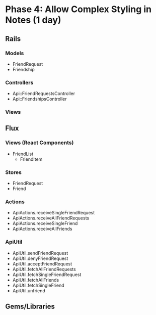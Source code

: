 # Phase 4: Allow Complex Styling in Notes (1 day)

## Rails
### Models
* FriendRequest
* Friendship

### Controllers
* Api::FriendRequestsController
* Api::FriendshipsController

### Views

## Flux
### Views (React Components)
* FriendList
  - FriendItem

### Stores
* FriendRequest
* Friend

### Actions
* ApiActions.receiveSingleFriendRequest
* ApiActions.receiveAllFriendRequests
* ApiActions.receiveSingleFriend
* ApiActions.receiveAllFriends

### ApiUtil
* ApiUtil.sendFriendRequest
* ApiUtil.denyFriendRequest
* ApiUtil.acceptFriendRequest
* ApiUtil.fetchAllFriendRequests
* ApiUtil.fetchSingleFriendRequest
* ApiUtil.fetchAllFriends
* ApiUtil.fetchSingleFriend
* ApiUtil.unfriend

## Gems/Libraries
